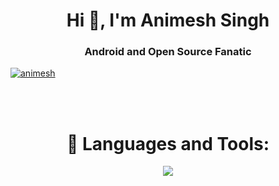 <h1 align="center">Hi 👋, I'm Animesh Singh</h1>
<h3 align="center">Android and Open Source Fanatic</h3>
<p align="left"> <a href="https://twitter.com/AnimeshSingh747" target="blank"><img src="https://img.shields.io/twitter/follow/AnimeshSingh747?logo=twitter&style=for-the-badge" alt="animesh" /></a> </p>
</br>
</br>

<h1 align="center" marginTop="40px">🧰 Languages and Tools:</h1>
<p align="center">
  <a href="https://skillicons.dev">
    <img src="https://skillicons.dev/icons?i=js,html,css,java,spring,kotlin,androidstudio,vscode,mysql,react,nodejs" />
  </a>
</p>
